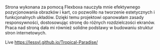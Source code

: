 Strona wykonana za pomocą Flexboxa nauczyła mnie efektywnego pozycjonowania obrazków i kart, co pozwoliło na tworzenie estetycznych i funkcjonalnych układów. 
Dzięki temu projektowi opanowałam zasady responsywności, dostosowując stronę do różnych rozdzielczości ekranów. Praca nad stroną dała mi również solidne podstawy w budowaniu 
struktur stron internetowych.

Live https://lessyl.github.io/Tropical-Paradise/
